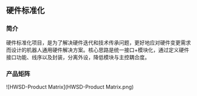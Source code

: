 ## 硬件标准化

### 简介

硬件标准化项目，是为了解决硬件迭代和技术传承问题，更好地应对硬件变更需求而设计的机器人通用硬件解决方案。核心思路是统一接口+模块化，通过定义硬件接口功能、线序以及封装，分离外设，降低模块与主控耦合度。

### 产品矩阵

![HWSD-Product Matrix](HWSD-Product Matrix.png)


